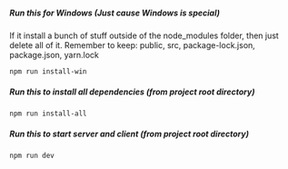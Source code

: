 
##### Run this for Windows (Just cause Windows is special)
If it install a bunch of stuff outside of the node_modules folder, then just delete all of it.
Remember to keep: public, src, package-lock.json, package.json, yarn.lock
```
npm run install-win
```
##### Run this to install all dependencies (from project root directory)
```
npm run install-all
```
##### Run this to start server and client (from project root directory)
```
npm run dev
```
